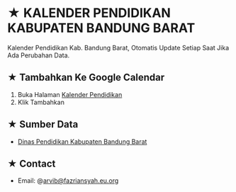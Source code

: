 # ★ KALENDER PENDIDIKAN KABUPATEN BANDUNG BARAT
Kalender Pendidikan Kab. Bandung Barat, Otomatis Update Setiap Saat Jika Ada Perubahan Data.

## ★ Tambahkan Ke Google Calendar

1. Buka Halaman [Kalender Pendidikan](https://arv-fazriansyah.github.io/kaldik-bandung-barat/)
2. Klik Tambahkan

## ★ Sumber Data

- [Dinas Pendidikan Kabupaten Bandung Barat](https://disdikkbb.org/)

## ★ Contact

- Email: @[arvib@fazriansyah.eu.org](arvib@fazriansyah.eu.org)

